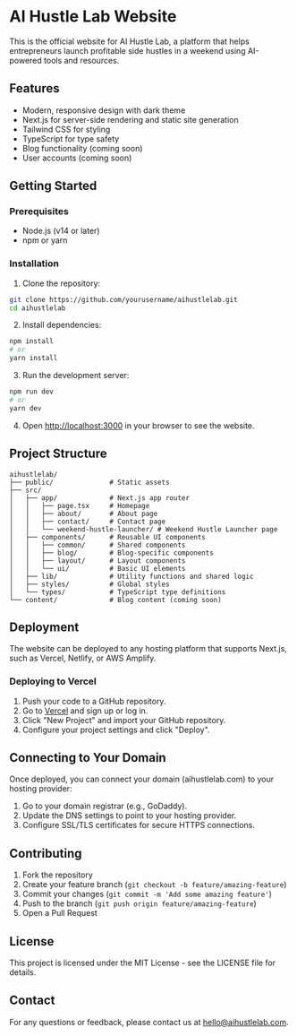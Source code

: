 # AI Hustle Lab Website

This is the official website for AI Hustle Lab, a platform that helps entrepreneurs launch profitable side hustles in a weekend using AI-powered tools and resources.

## Features

- Modern, responsive design with dark theme
- Next.js for server-side rendering and static site generation
- Tailwind CSS for styling
- TypeScript for type safety
- Blog functionality (coming soon)
- User accounts (coming soon)

## Getting Started

### Prerequisites

- Node.js (v14 or later)
- npm or yarn

### Installation

1. Clone the repository:
```bash
git clone https://github.com/yourusername/aihustlelab.git
cd aihustlelab
```

2. Install dependencies:
```bash
npm install
# or
yarn install
```

3. Run the development server:
```bash
npm run dev
# or
yarn dev
```

4. Open [http://localhost:3000](http://localhost:3000) in your browser to see the website.

## Project Structure

```
aihustlelab/
├── public/              # Static assets
├── src/
│   ├── app/             # Next.js app router
│   │   ├── page.tsx     # Homepage
│   │   ├── about/       # About page
│   │   ├── contact/     # Contact page
│   │   └── weekend-hustle-launcher/ # Weekend Hustle Launcher page
│   ├── components/      # Reusable UI components
│   │   ├── common/      # Shared components
│   │   ├── blog/        # Blog-specific components
│   │   ├── layout/      # Layout components
│   │   └── ui/          # Basic UI elements
│   ├── lib/             # Utility functions and shared logic
│   ├── styles/          # Global styles
│   └── types/           # TypeScript type definitions
└── content/             # Blog content (coming soon)
```

## Deployment

The website can be deployed to any hosting platform that supports Next.js, such as Vercel, Netlify, or AWS Amplify.

### Deploying to Vercel

1. Push your code to a GitHub repository.
2. Go to [Vercel](https://vercel.com) and sign up or log in.
3. Click "New Project" and import your GitHub repository.
4. Configure your project settings and click "Deploy".

## Connecting to Your Domain

Once deployed, you can connect your domain (aihustlelab.com) to your hosting provider:

1. Go to your domain registrar (e.g., GoDaddy).
2. Update the DNS settings to point to your hosting provider.
3. Configure SSL/TLS certificates for secure HTTPS connections.

## Contributing

1. Fork the repository
2. Create your feature branch (`git checkout -b feature/amazing-feature`)
3. Commit your changes (`git commit -m 'Add some amazing feature'`)
4. Push to the branch (`git push origin feature/amazing-feature`)
5. Open a Pull Request

## License

This project is licensed under the MIT License - see the LICENSE file for details.

## Contact

For any questions or feedback, please contact us at hello@aihustlelab.com.
